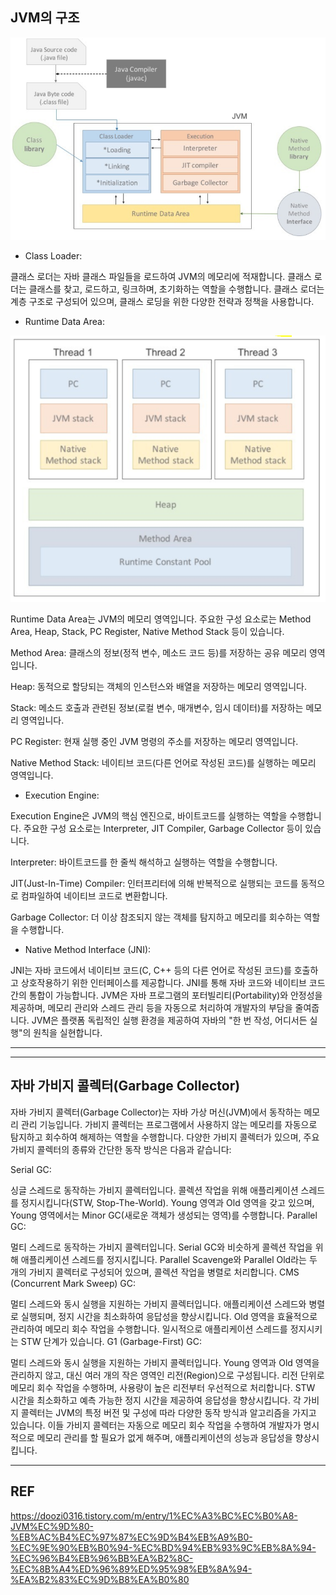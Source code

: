 ## JVM의 구조

![1](./img/jvm_1.png)

* Class Loader:

클래스 로더는 자바 클래스 파일들을 로드하여 JVM의 메모리에 적재합니다.
클래스 로더는 클래스를 찾고, 로드하고, 링크하며, 초기화하는 역할을 수행합니다.
클래스 로더는 계층 구조로 구성되어 있으며, 클래스 로딩을 위한 다양한 전략과 정책을 사용합니다.

* Runtime Data Area:

![2](./img/jvm_2.png)

Runtime Data Area는 JVM의 메모리 영역입니다.
주요한 구성 요소로는 Method Area, Heap, Stack, PC Register, Native Method Stack 등이 있습니다.

Method Area: 클래스의 정보(정적 변수, 메소드 코드 등)를 저장하는 공유 메모리 영역입니다.

Heap: 동적으로 할당되는 객체의 인스턴스와 배열을 저장하는 메모리 영역입니다.

Stack: 메소드 호출과 관련된 정보(로컬 변수, 매개변수, 임시 데이터)를 저장하는 메모리 영역입니다.

PC Register: 현재 실행 중인 JVM 명령의 주소를 저장하는 메모리 영역입니다.

Native Method Stack: 네이티브 코드(다른 언어로 작성된 코드)를 실행하는 메모리 영역입니다.

* Execution Engine:

Execution Engine은 JVM의 핵심 엔진으로, 바이트코드를 실행하는 역할을 수행합니다.
주요한 구성 요소로는 Interpreter, JIT Compiler, Garbage Collector 등이 있습니다.

Interpreter: 바이트코드를 한 줄씩 해석하고 실행하는 역할을 수행합니다.

JIT(Just-In-Time) Compiler: 인터프리터에 의해 반복적으로 실행되는 코드를 동적으로 컴파일하여 네이티브 코드로 변환합니다.

Garbage Collector: 더 이상 참조되지 않는 객체를 탐지하고 메모리를 회수하는 역할을 수행합니다.

* Native Method Interface (JNI):

JNI는 자바 코드에서 네이티브 코드(C, C++ 등의 다른 언어로 작성된 코드)를 호출하고 상호작용하기 위한 인터페이스를 제공합니다.
JNI를 통해 자바 코드와 네이티브 코드 간의 통합이 가능합니다.
JVM은 자바 프로그램의 포터빌리티(Portability)와 안정성을 제공하며, 메모리 관리와 스레드 관리 등을 자동으로 처리하여 개발자의 부담을 줄여줍니다. JVM은 플랫폼 독립적인 실행 환경을 제공하여 자바의 "한 번 작성, 어디서든 실행"의 원칙을 실현합니다.

---

---

## 자바 가비지 콜렉터(Garbage Collector)

자바 가비지 콜렉터(Garbage Collector)는 자바 가상 머신(JVM)에서 동작하는 메모리 관리 기능입니다. 가비지 콜렉터는 프로그램에서 사용하지 않는 메모리를 자동으로 탐지하고 회수하여 해제하는 역할을 수행합니다. 다양한 가비지 콜렉터가 있으며, 주요 가비지 콜렉터의 종류와 간단한 동작 방식은 다음과 같습니다:

Serial GC:

싱글 스레드로 동작하는 가비지 콜렉터입니다.
콜렉션 작업을 위해 애플리케이션 스레드를 정지시킵니다(STW, Stop-The-World).
Young 영역과 Old 영역을 갖고 있으며, Young 영역에서는 Minor GC(새로운 객체가 생성되는 영역)를 수행합니다.
Parallel GC:

멀티 스레드로 동작하는 가비지 콜렉터입니다.
Serial GC와 비슷하게 콜렉션 작업을 위해 애플리케이션 스레드를 정지시킵니다.
Parallel Scavenge와 Parallel Old라는 두 개의 가비지 콜렉터로 구성되어 있으며, 콜렉션 작업을 병렬로 처리합니다.
CMS (Concurrent Mark Sweep) GC:

멀티 스레드와 동시 실행을 지원하는 가비지 콜렉터입니다.
애플리케이션 스레드와 병렬로 실행되며, 정지 시간을 최소화하여 응답성을 향상시킵니다.
Old 영역을 효율적으로 관리하여 메모리 회수 작업을 수행합니다.
일시적으로 애플리케이션 스레드를 정지시키는 STW 단계가 있습니다.
G1 (Garbage-First) GC:

멀티 스레드와 동시 실행을 지원하는 가비지 콜렉터입니다.
Young 영역과 Old 영역을 관리하지 않고, 대신 여러 개의 작은 영역인 리전(Region)으로 구성됩니다.
리전 단위로 메모리 회수 작업을 수행하며, 사용량이 높은 리전부터 우선적으로 처리합니다.
STW 시간을 최소화하고 예측 가능한 정지 시간을 제공하여 응답성을 향상시킵니다.
각 가비지 콜렉터는 JVM의 특정 버전 및 구성에 따라 다양한 동작 방식과 알고리즘을 가지고 있습니다. 이들 가비지 콜렉터는 자동으로 메모리 회수 작업을 수행하여 개발자가 명시적으로 메모리 관리를 할 필요가 없게 해주며, 애플리케이션의 성능과 응답성을 향상시킵니다.

---


## REF

https://doozi0316.tistory.com/m/entry/1%EC%A3%BC%EC%B0%A8-JVM%EC%9D%80-%EB%AC%B4%EC%97%87%EC%9D%B4%EB%A9%B0-%EC%9E%90%EB%B0%94-%EC%BD%94%EB%93%9C%EB%8A%94-%EC%96%B4%EB%96%BB%EA%B2%8C-%EC%8B%A4%ED%96%89%ED%95%98%EB%8A%94-%EA%B2%83%EC%9D%B8%EA%B0%80